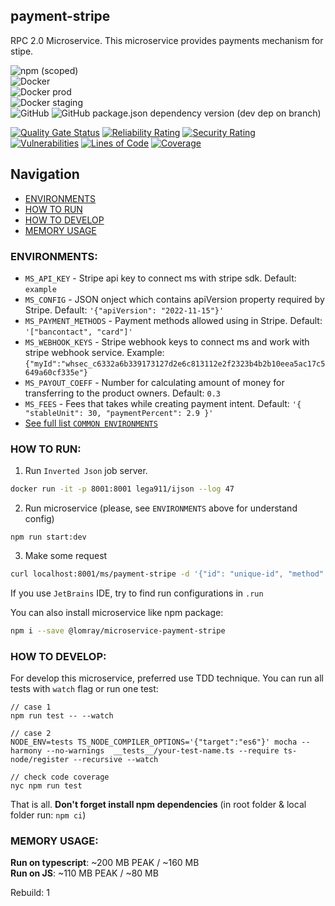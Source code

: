 payment-stripe
-------------------

RPC 2.0 Microservice.
This microservice provides payments mechanism for stipe.

![npm (scoped)](https://img.shields.io/npm/v/@lomray/microservice-payment-stripe)  
![Docker](https://img.shields.io/npm/v/@lomray/microservice-payment-stripe?label=docker)  
![Docker prod](https://img.shields.io/badge/Docker%20prod-%3Alatest-blue)  
![Docker staging](https://img.shields.io/badge/Docker%20staging-%3Alatest--staging-orange)  
![GitHub](https://img.shields.io/github/license/Lomray-Software/microservices)
![GitHub package.json dependency version (dev dep on branch)](https://img.shields.io/github/package-json/dependency-version/Lomray-Software/microservices/dev/typescript/staging)

[![Quality Gate Status](https://sonarcloud.io/api/project_badges/measure?project=microservice-payment-stripe&metric=alert_status)](https://sonarcloud.io/summary/new_code?id=microservice-payment-stripe)
[![Reliability Rating](https://sonarcloud.io/api/project_badges/measure?project=microservice-payment-stripe&metric=reliability_rating)](https://sonarcloud.io/summary/new_code?id=microservice-payment-stripe)
[![Security Rating](https://sonarcloud.io/api/project_badges/measure?project=microservice-payment-stripe&metric=security_rating)](https://sonarcloud.io/summary/new_code?id=microservice-payment-stripe)
[![Vulnerabilities](https://sonarcloud.io/api/project_badges/measure?project=microservice-payment-stripe&metric=vulnerabilities)](https://sonarcloud.io/summary/new_code?id=microservice-payment-stripe)
[![Lines of Code](https://sonarcloud.io/api/project_badges/measure?project=microservice-payment-stripe&metric=ncloc)](https://sonarcloud.io/summary/new_code?id=microservice-payment-stripe)
[![Coverage](https://sonarcloud.io/api/project_badges/measure?project=microservice-payment-stripe&metric=coverage)](https://sonarcloud.io/summary/new_code?id=microservice-payment-stripe)

## Navigation
- [ENVIRONMENTS](#environments)
- [HOW TO RUN](#how-to-run)
- [HOW TO DEVELOP](#how-to-develop)
- [MEMORY USAGE](#memory-usage)

### <a id="environments"></a>ENVIRONMENTS:
- `MS_API_KEY` - Stripe api key to connect ms with stripe sdk. Default: `example`
- `MS_CONFIG` - JSON onject which contains apiVersion property required by Stripe. Default: `'{"apiVersion": "2022-11-15"}'`
- `MS_PAYMENT_METHODS` - Payment methods allowed using in Stripe. Default: `'["bancontact", "card"]'`
- `MS_WEBHOOK_KEYS` - Stripe webhook keys to connect ms and work with stripe webhook service. Example: `{"myId":"whsec_c6332a6b339173127d2e6c813112e2f2323b4b2b10eea5ac17c5649a60cf335e"}`
- `MS_PAYOUT_COEFF` - Number for calculating amount of money for transferring to the product owners. Default: `0.3`
- `MS_FEES` - Fees that takes while creating payment intent. Default: `'{ "stableUnit": 30, "paymentPercent": 2.9 }'`
- [See full list `COMMON ENVIRONMENTS`](https://github.com/Lomray-Software/microservice-helpers#common-environments)

### <a id="how-to-run"></a>HOW TO RUN:
1. Run `Inverted Json` job server.
```bash
docker run -it -p 8001:8001 lega911/ijson --log 47
```
2. Run microservice (please, see `ENVIRONMENTS` above for understand config)
```
npm run start:dev
```
3. Make some request
```bash
curl localhost:8001/ms/payment-stripe -d '{"id": "unique-id", "method": "demo", "params": {}}'
```

If you use `JetBrains` IDE, try to find run configurations in `.run`

You can also install microservice like npm package:
```bash
npm i --save @lomray/microservice-payment-stripe
```

### <a id="how-to-develop"></a>HOW TO DEVELOP:
For develop this microservice, preferred use TDD technique.
You can run all tests with `watch` flag or run one test:
```
// case 1
npm run test -- --watch

// case 2
NODE_ENV=tests TS_NODE_COMPILER_OPTIONS='{"target":"es6"}' mocha --harmony --no-warnings  __tests__/your-test-name.ts --require ts-node/register --recursive --watch

// check code coverage
nyc npm run test
```

That is all. **Don't forget install npm dependencies**
(in root folder & local folder run:  `npm ci`)

### <a id="memory-usage"></a>MEMORY USAGE:

__Run on typescript__: ~200 MB PEAK / ~160 MB  
__Run on JS__: ~110 MB PEAK / ~80 MB

Rebuild: 1

